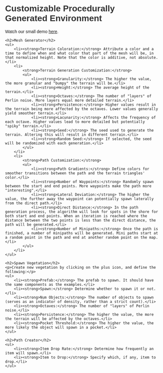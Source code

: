 <!DOCTYPE html>
<html lang="en">

<head>
    <meta charset="UTF-8">
    <title>Customizable Procedurally Generated Environment Documentation</title>
    <style>
        body {
            font-family: Arial, sans-serif;
        }
        h1, h2 {
            color: #333;
        }
    </style>
</head>

<body>
    <h1>Customizable Procedurally Generated Environment</h1>
    <p>Watch our small demo <a href="https://youtu.be/niXPKbuWB7I">here</a>.</p>

    <h2>Mesh Generator</h2>
    <ul>
        <li><strong>Terrain Coloration:</strong> Attribute a color and a time to define when and what color that part of the mesh will be, in that normalized height. Note that the color is additive, not absolute.</li>
        <li>
            <strong>Terrain Generation Customization:</strong>
            <ul>
                <li><strong>Granularity:</strong> The higher the value, the more granular and "bumpy" the terrain will be.</li>
                <li><strong>Height:</strong> The average height of the terrain.</li>
                <li><strong>Octaves:</strong> The number of "layers" of Perlin noise. More layers equal more detailed terrain.</li>
                <li><strong>Persistence:</strong> Higher values result in the terrain being more affected by the octaves. Lower values generally yield smoother terrain.</li>
                <li><strong>Lacunarity:</strong> Affects the frequency of each octave. Higher values lead to more detailed but potentially "spiky" terrain.</li>
                <li><strong>Seed:</strong> The seed used to generate the terrain. Altering this will result in different terrain.</li>
                <li><strong>Random Seed:</strong> If selected, the seed will be randomized with each generation.</li>
            </ul>
        </li>
        <li>
            <strong>Path Customization:</strong>
            <ul>
                <li><strong>Path Gradients:</strong> Define colors for smoother transitions between the path and the terrain triangles' color.</li>
                <li><strong>Number of Waypoints:</strong> Randomly spawn between the start and end points. More waypoints make the path more "interesting".</li>
                <li><strong>Lateral Deviation:</strong> The higher the value, the further away the waypoint can potentially spawn laterally from the direct path.</li>
                <li><strong>Direct Distance:</strong> In the path generation process, the algorithm will look for spots in the shore for both start and end points. When an iteration is reached where the distance between the two points is less than the direct distance, the path will be generated.</li>
                <li><strong>Number of Minipaths:</strong> Once the path is finished, a number of minipaths will be generated. Mini paths start at a random point in the path and end at another random point on the map.</li>
            </ul>
        </li>
    </ul>

    <h2>Spawn Vegetation</h2>
    <p>Create new vegetation by clicking on the plus icon, and define the following:</p>
    <ul>
        <li><strong>Prefab:</strong> The prefab to spawn. It should have the same components as the examples.</li>
        <li><strong>Spawn:</strong> Determine whether to spawn it or not.</li>
        <li><strong>Num Objects:</strong> The number of objects to spawn (serves as an indicator of density, rather than a strict count).</li>
        <li><strong>Octaves:</strong> The number of "layers" of Perlin noise.</li>
        <li><strong>Persistence:</strong> The higher the value, the more the terrain will be affected by the octaves.</li>
        <li><strong>Pocket Threshold:</strong> The higher the value, the more likely the object will spawn in a pocket.</li>
    </ul>

    <h2>Path Creator</h2>
    <ul>
        <li><strong>Item Drop Rate:</strong> Determine how frequently an item will spawn.</li>
        <li><strong>Item to Drop:</strong> Specify which, if any, item to drop.</li>
    </ul>
</body>

</html>
